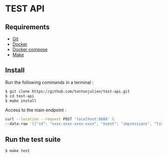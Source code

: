 TEST API
=========

Requirements
------------
* [Git](https://git-scm.com/downloads)
* [Docker](https://www.docker.com/community-edition#/download)
* [Docker compose](https://docs.docker.com/compose/install/)
* [Make](http://www.gnu.org/software/make/)

Install
-------

Run the following commands in a terminal :

```bash
$ git clone https://github.com/tontonjulien/test-api.git
$ cd test-api
$ make install
```
Access to the main endpoint :

```bash
curl --location --request POST 'localhost:8088' \
--data-raw '[{"id": "xxxx-xxxx-xxxx-xxxx", "event": "impressions", "timestamp": 00000000000}, ...]'
```

Run the test suite
-------

```bash
$ make test

```

